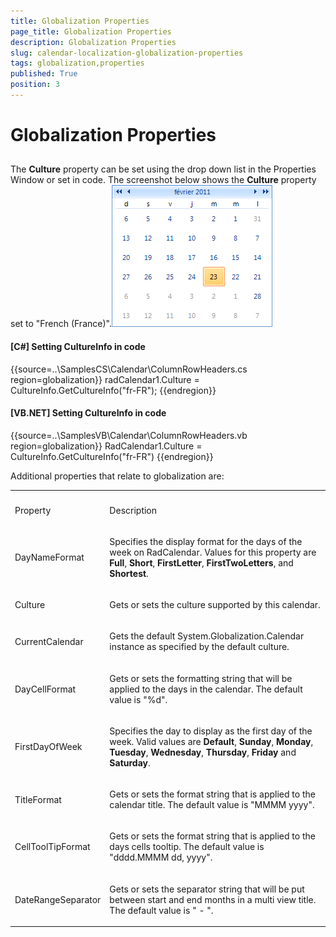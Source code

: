 ```yaml
---
title: Globalization Properties
page_title: Globalization Properties
description: Globalization Properties
slug: calendar-localization-globalization-properties
tags: globalization,properties
published: True
position: 3
---
```


# Globalization Properties



## 

The __Culture__ property can be set using the drop down list in the Properties Window or set in code. The screenshot below shows the __Culture__ property set to "French (France)".![calendar-localization-globalization-properties 001](images/calendar-localization-globalization-properties001.png)

#### __[C#] Setting CultureInfo in code__

{{source=..\SamplesCS\Calendar\ColumnRowHeaders.cs region=globalization}}
	            radCalendar1.Culture = CultureInfo.GetCultureInfo("fr-FR");
	{{endregion}}



#### __[VB.NET] Setting CultureInfo in code__

{{source=..\SamplesVB\Calendar\ColumnRowHeaders.vb region=globalization}}
	        RadCalendar1.Culture = CultureInfo.GetCultureInfo("fr-FR")
	{{endregion}}



Additional properties that relate to globalization are:
<table><th><tr><td>

Property</td><td>

Description</td></tr></th><tr><td>

DayNameFormat
            	</td><td>

Specifies the display format for the days of the week on RadCalendar. Values for this property are <b>Full</b>, <b>Short</b>, <b>FirstLetter</b>, <b>FirstTwoLetters</b>, and <b>Shortest</b>.
    			</td></tr><tr><td>

Culture
            	</td><td>

Gets or sets the culture supported by this calendar.
    			</td></tr><tr><td>

CurrentCalendar
            	</td><td>

Gets the default System.Globalization.Calendar instance as specified by the default culture.
    			</td></tr><tr><td>

DayCellFormat
            	</td><td>

Gets or sets the formatting string that will be applied to the days in the calendar. The default value is "%d".
    			</td></tr><tr><td>

FirstDayOfWeek
            	</td><td>

Specifies the day to display as the first day of the week. Valid values are <b>Default</b>, <b>Sunday</b>, <b>Monday</b>, <b>Tuesday</b>, <b>Wednesday</b>, <b>Thursday</b>, <b>Friday</b> and <b>Saturday</b>.
    			</td></tr><tr><td>

TitleFormat
            	</td><td>

Gets or sets the format string that is applied to the calendar title. The default value is "MMMM yyyy".
    			</td></tr><tr><td>

CellToolTipFormat
            	</td><td>

Gets or sets the format string that is applied to the days cells tooltip. The default value is "dddd.MMMM dd, yyyy".
    			</td></tr><tr><td>

DateRangeSeparator
            	</td><td>

Gets or sets the separator string that will be put between start and end months in a multi view title. The default value is " - ".
    			</td></tr></table>
